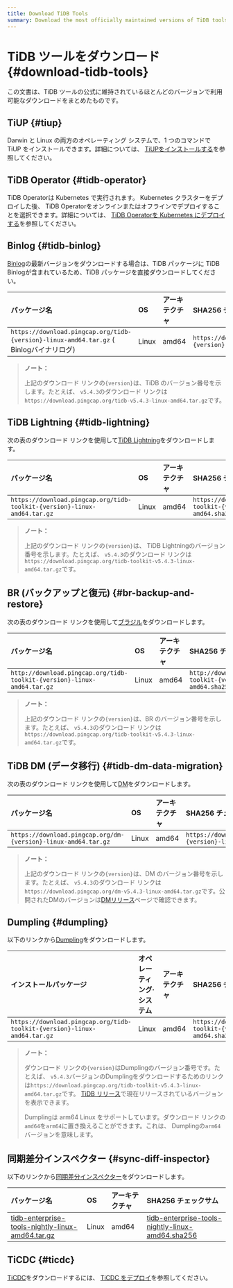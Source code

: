 ```yaml
---
title: Download TiDB Tools
summary: Download the most officially maintained versions of TiDB tools.
---
```


# TiDB ツールをダウンロード {#download-tidb-tools}

この文書は、TiDB ツールの公式に維持されているほとんどのバージョンで利用可能なダウンロードをまとめたものです。

## TiUP {#tiup}

Darwin と Linux の両方のオペレーティング システムで、1 つのコマンドで TiUP をインストールできます。詳細については、 [TiUPをインストールする](/tiup/tiup-overview.md#install-tiup)を参照してください。

## TiDB Operator {#tidb-operator}

TiDB Operatorは Kubernetes で実行されます。 Kubernetes クラスターをデプロイした後、 TiDB Operatorをオンラインまたはオフラインでデプロイすることを選択できます。詳細については、 [TiDB Operatorを Kubernetes にデプロイする](https://docs.pingcap.com/tidb-in-kubernetes/stable/deploy-tidb-operator/)を参照してください。

## Binlog {#tidb-binlog}

[Binlog](/tidb-binlog/tidb-binlog-overview.md)の最新バージョンをダウンロードする場合は、TiDB パッケージに TiDB Binlogが含まれているため、TiDB パッケージを直接ダウンロードしてください。

| パッケージ名                                                                           | OS    | アーキテクチャ | SHA256 チェックサム                                                    |
| :------------------------------------------------------------------------------- | :---- | :------ | :--------------------------------------------------------------- |
| `https://download.pingcap.org/tidb-{version}-linux-amd64.tar.gz` ( Binlogバイナリログ) | Linux | amd64   | `https://download.pingcap.org/tidb-{version}-linux-amd64.sha256` |

> **ノート：**
>
> 上記のダウンロード リンクの`{version}`は、TiDB のバージョン番号を示します。たとえば、 `v5.4.3`のダウンロード リンクは`https://download.pingcap.org/tidb-v5.4.3-linux-amd64.tar.gz`です。

## TiDB Lightning {#tidb-lightning}

次の表のダウンロード リンクを使用して[TiDB Lightning](/tidb-lightning/tidb-lightning-overview.md)をダウンロードします。

| パッケージ名                                                                   | OS    | アーキテクチャ | SHA256 チェックサム                                                            |
| :----------------------------------------------------------------------- | :---- | :------ | :----------------------------------------------------------------------- |
| `https://download.pingcap.org/tidb-toolkit-{version}-linux-amd64.tar.gz` | Linux | amd64   | `https://download.pingcap.org/tidb-toolkit-{version}-linux-amd64.sha256` |

> **ノート：**
>
> 上記のダウンロード リンクの`{version}`は、 TiDB Lightningのバージョン番号を示します。たとえば、 `v5.4.3`のダウンロード リンクは`https://download.pingcap.org/tidb-toolkit-v5.4.3-linux-amd64.tar.gz`です。

## BR (バックアップと復元) {#br-backup-and-restore}

次の表のダウンロード リンクを使用して[ブラジル](/br/backup-and-restore-tool.md)をダウンロードします。

| パッケージ名                                                                  | OS    | アーキテクチャ | SHA256 チェックサム                                                           |
| :---------------------------------------------------------------------- | :---- | :------ | :---------------------------------------------------------------------- |
| `http://download.pingcap.org/tidb-toolkit-{version}-linux-amd64.tar.gz` | Linux | amd64   | `http://download.pingcap.org/tidb-toolkit-{version}-linux-amd64.sha256` |

> **ノート：**
>
> 上記のダウンロード リンクの`{version}`は、BR のバージョン番号を示します。たとえば、 `v5.4.3`のダウンロード リンクは`https://download.pingcap.org/tidb-toolkit-v5.4.3-linux-amd64.tar.gz`です。

## TiDB DM (データ移行) {#tidb-dm-data-migration}

次の表のダウンロード リンクを使用して[DM](/dm/dm-overview.md)をダウンロードします。

| パッケージ名                                                         | OS    | アーキテクチャ | SHA256 チェックサム                                                  |
| :------------------------------------------------------------- | :---- | :------ | :------------------------------------------------------------- |
| `https://download.pingcap.org/dm-{version}-linux-amd64.tar.gz` | Linux | amd64   | `https://download.pingcap.org/dm-{version}-linux-amd64.sha256` |

> **ノート：**
>
> 上記のダウンロード リンクの`{version}`は、DM のバージョン番号を示します。たとえば、 `v5.4.3`のダウンロード リンクは`https://download.pingcap.org/dm-v5.4.3-linux-amd64.tar.gz`です。公開されたDMのバージョンは[DMリリース](https://github.com/pingcap/dm/releases)ページで確認できます。

## Dumpling {#dumpling}

以下のリンクから[Dumpling](/dumpling-overview.md)をダウンロードします。

| インストールパッケージ                                                              | オペレーティング·システム | アーキテクチャ | SHA256 チェックサム                                                            |
| :----------------------------------------------------------------------- | :------------ | :------ | :----------------------------------------------------------------------- |
| `https://download.pingcap.org/tidb-toolkit-{version}-linux-amd64.tar.gz` | Linux         | amd64   | `https://download.pingcap.org/tidb-toolkit-{version}-linux-amd64.sha256` |

> **ノート：**
>
> ダウンロード リンクの`{version}`はDumplingのバージョン番号です。たとえば、 `v5.4.3`バージョンのDumplingをダウンロードするためのリンクは`https://download.pingcap.org/tidb-toolkit-v5.4.3-linux-amd64.tar.gz`です。 [TiDB リリース](https://github.com/pingcap/tidb/releases)で現在リリースされているバージョンを表示できます。
>
> Dumplingは arm64 Linux をサポートしています。ダウンロード リンクの`amd64`を`arm64`に置き換えることができます。これは、 Dumplingの`arm64`バージョンを意味します。

## 同期差分インスペクター {#sync-diff-inspector}

以下のリンクから[同期差分インスペクター](/sync-diff-inspector/sync-diff-inspector-overview.md)をダウンロードします。

| パッケージ名                                                                                                                            | OS    | アーキテクチャ | SHA256 チェックサム                                                                                                                     |
| :-------------------------------------------------------------------------------------------------------------------------------- | :---- | :------ | :-------------------------------------------------------------------------------------------------------------------------------- |
| [tidb-enterprise-tools-nightly-linux-amd64.tar.gz](https://download.pingcap.org/tidb-enterprise-tools-nightly-linux-amd64.tar.gz) | Linux | amd64   | [tidb-enterprise-tools-nightly-linux-amd64.sha256](https://download.pingcap.org/tidb-enterprise-tools-nightly-linux-amd64.sha256) |

## TiCDC {#ticdc}

[TiCDC](/ticdc/ticdc-overview.md)をダウンロードするには、 [TiCDC をデプロイ](/ticdc/deploy-ticdc.md)を参照してください。
